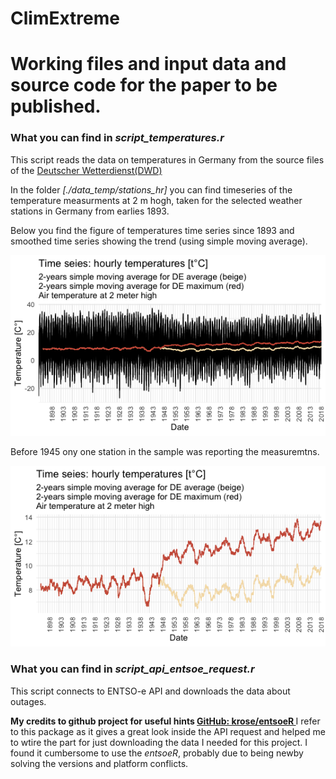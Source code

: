 # ClimExtreme

# Working files and input data and source code for the paper to be published.

### What you can find in *script_temperatures.r*

This script reads the data on temperatures in Germany from the source files of the [Deutscher Wetterdienst(DWD)](https://opendata.dwd.de/climate_environment/CDC/observations_germany/climate/daily/soil_temperature/historical)

In the folder *[./data_temp/stations_hr]* you can find timeseries of the temperature measurments at 2 m hogh, taken for the selected weather stations in Germany from earlies 1893.

Below you find the figure of temperatures time series since 1893 and smoothed time series showing the trend (using simple moving average).

![Alt text](https://github.com/KristinaGov/ClimExtreme/blob/master/Rplots/temperatures.png?raw=true "Temperature trends (with SMA) [t°C]")

Before 1945 ony one station in the sample was reporting the measuremtns.

![Alt text](https://github.com/KristinaGov/ClimExtreme/blob/master/Rplots/temperature_trends.png?raw=true "Temperature [t°C]")

### What you can find in *script_api_entsoe_request.r*
This script connects to ENTSO-e API and downloads the data about outages.

**My credits to github project for useful hints [GitHub: krose/entsoeR ](https://github.com/krose/entsoeR/blob/master/R/outages_get.R.com)**
I refer to this package as it gives a great look inside the API request and helped me to wtire the part for just downloading the data I needed for this project. I found it cumbersome to use the *entsoeR*, probably due to being newby solving the versions and platform conflicts.
